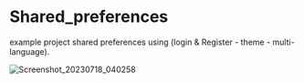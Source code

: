 # Shared_preferences
example project shared preferences
using (login & Register - theme - multi-language).

![Screenshot_20230718_040258](https://github.com/EslamMohamedAbdelmaqsoud/Shared_preferences/assets/116503852/16b5c623-e006-4fda-9fb5-4159058ff5ed)

